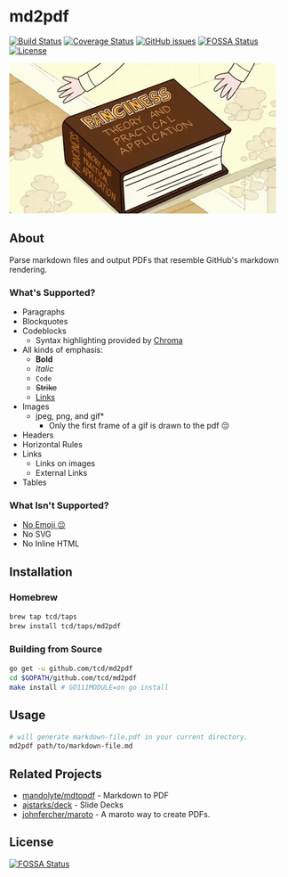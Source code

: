 # md2pdf

<!-- [![Golang Documentation](https://godoc.org/github.com/tcd/md2pdf?status.svg)](https://godoc.org/github.com/tcd/md2pdf) -->
[![Build Status](https://travis-ci.org/tcd/md2pdf.svg?branch=master)](https://travis-ci.org/tcd/md2pdf)
[![Coverage Status](https://coveralls.io/repos/github/tcd/md2pdf/badge.svg)](https://coveralls.io/github/tcd/md2pdf)
[![GitHub issues](https://img.shields.io/github/issues/tcd/md2pdf.svg)](https://github.com/tcd/md2pdf/issues)
[![FOSSA Status](https://app.fossa.io/api/projects/git%2Bgithub.com%2Ftcd%2Fmd2pdf.svg?type=shield)](https://app.fossa.io/projects/git%2Bgithub.com%2Ftcd%2Fmd2pdf?ref=badge_shield)
[![License](https://img.shields.io/github/license/tcd/md2pdf.svg)](https://github.com/tcd/md2pdf/blob/master/LICENSE)

![fancy-gif](https://raw.githubusercontent.com/dunstontc/assets/master/gifs/fanciness.gif)

## About

Parse markdown files and output PDFs that resemble GitHub's markdown rendering.

### What's Supported?

- Paragraphs
- Blockquotes
- Codeblocks
    - Syntax highlighting provided by [Chroma](https://github.com/alecthomas/chroma)
- All kinds of emphasis:
    - **Bold**
    - *Italic*
    - `Code`
    - ~~Strike~~
    - [Links](https://github.com/tcd/md2pdf)
- Images
    - jpeg, png, and gif\*
      - Only the first frame of a gif is drawn to the pdf :pensive:
- Headers
- Horizontal Rules
- Links
    - Links on images
    - External Links
- Tables

### What Isn't Supported?

- [No Emoji 😔](https://github.com/jung-kurt/gofpdf/issues/255)
- No SVG 
- No Inline HTML

## Installation

### Homebrew

```sh
brew tap tcd/taps
brew install tcd/taps/md2pdf
```

### Building from Source

```bash
go get -u github.com/tcd/md2pdf
cd $GOPATH/github.com/tcd/md2pdf
make install # GO111MODULE=on go install
```

## Usage

```sh
# will generate markdown-file.pdf in your current directory.
md2pdf path/to/markdown-file.md
```

## Related Projects

- [mandolyte/mdtopdf](https://github.com/mandolyte/mdtopdf) - Markdown to PDF 
- [ajstarks/deck](https://github.com/ajstarks/deck) - Slide Decks
- [johnfercher/maroto](https://github.com/johnfercher/maroto) - A maroto way to create PDFs.

## License

[![FOSSA Status](https://app.fossa.io/api/projects/git%2Bgithub.com%2Ftcd%2Fmd2pdf.svg?type=large)](https://app.fossa.io/projects/git%2Bgithub.com%2Ftcd%2Fmd2pdf?ref=badge_large)

